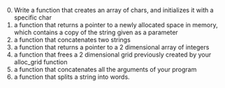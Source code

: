 0. Write a function that creates an array of chars, and initializes it with a specific char
1. a function that returns a pointer to a newly allocated space in memory, which contains a copy of the string given as a parameter
2. a function that concatenates two strings
3. a function that returns a pointer to a 2 dimensional array of integers
4. a function that frees a 2 dimensional grid previously created by your alloc_grid function
5. a function that concatenates all the arguments of your program
6. a function that splits a string into words.

